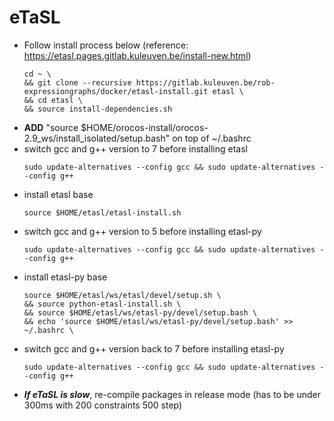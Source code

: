 # eTaSL  
* Follow install process below (reference: https://etasl.pages.gitlab.kuleuven.be/install-new.html)  
    ```
    cd ~ \
    && git clone --recursive https://gitlab.kuleuven.be/rob-expressiongraphs/docker/etasl-install.git etasl \
    && cd etasl \
    && source install-dependencies.sh
    ```
* **ADD** "source $HOME/orocos-install/orocos-2.9_ws/install_isolated/setup.bash" on top of ~/.bashrc  
* switch gcc and g++ version to 7 before installing etasl
    ```
    sudo update-alternatives --config gcc && sudo update-alternatives --config g++  
    ```
* install etasl base
    ```
    source $HOME/etasl/etasl-install.sh
    ```
* switch gcc and g++ version to 5 before installing etasl-py
    ```
    sudo update-alternatives --config gcc && sudo update-alternatives --config g++  
    ```
* install etasl-py base
    ```
    source $HOME/etasl/ws/etasl/devel/setup.sh \
    && source python-etasl-install.sh \
    && source $HOME/etasl/ws/etasl-py/devel/setup.bash \
    && echo 'source $HOME/etasl/ws/etasl-py/devel/setup.bash' >> ~/.bashrc \
    ```
* switch gcc and g++ version back to 7 before installing etasl-py
    ```
    sudo update-alternatives --config gcc && sudo update-alternatives --config g++  
    ```
* ***If eTaSL is slow***, re-compile packages in release mode (has to be under 300ms with 200 constraints 500 step)  